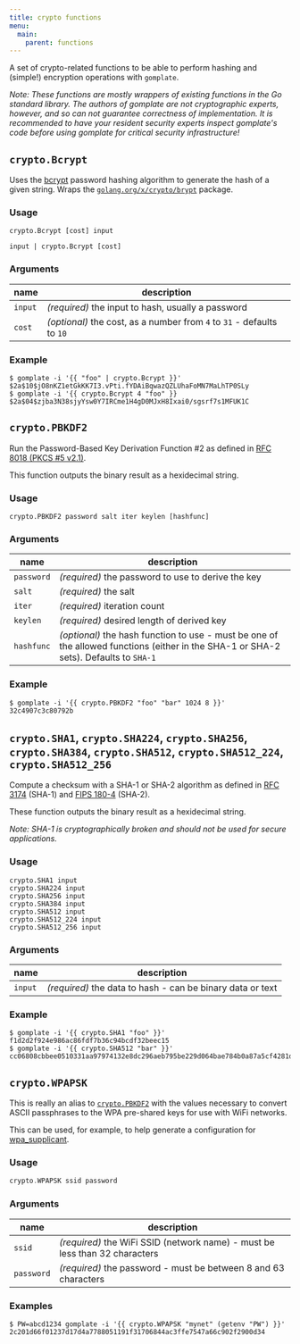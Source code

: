 ```yaml
---
title: crypto functions
menu:
  main:
    parent: functions
---
```


A set of crypto-related functions to be able to perform hashing and (simple!) encryption operations with `gomplate`.

_Note: These functions are mostly wrappers of existing functions in the Go standard library. The authors of gomplate are not cryptographic experts, however, and so can not guarantee correctness of implementation. It is recommended to have your resident security experts inspect gomplate's code before using gomplate for critical security infrastructure!_

## `crypto.Bcrypt`

Uses the [bcrypt](https://en.wikipedia.org/wiki/Bcrypt) password hashing algorithm to generate the hash of a given string. Wraps the [`golang.org/x/crypto/brypt`](https://godoc.org/golang.org/x/crypto/bcrypt) package.

### Usage
```
crypto.Bcrypt [cost] input
```
```
input | crypto.Bcrypt [cost]
```

### Arguments

| name   | description |
|--------|-------|
| `input` | _(required)_ the input to hash, usually a password |
| `cost` | _(optional)_ the cost, as a number from `4` to `31` - defaults to `10` |

### Example

```console
$ gomplate -i '{{ "foo" | crypto.Bcrypt }}'
$2a$10$jO8nKZ1etGkKK7I3.vPti.fYDAiBqwazQZLUhaFoMN7MaLhTP0SLy
$ gomplate -i '{{ crypto.Bcrypt 4 "foo" }}
$2a$04$zjba3N38sjyYsw0Y7IRCme1H4gD0MJxH8Ixai0/sgsrf7s1MFUK1C
```

## `crypto.PBKDF2`

Run the Password-Based Key Derivation Function #2 as defined in
[RFC 8018 (PKCS #5 v2.1)](https://tools.ietf.org/html/rfc8018#section-5.2).

This function outputs the binary result as a hexidecimal string.

### Usage
```
crypto.PBKDF2 password salt iter keylen [hashfunc]
```

### Arguments

| name   | description |
|--------|-------|
| `password` | _(required)_ the password to use to derive the key |
| `salt` | _(required)_ the salt |
| `iter` | _(required)_ iteration count |
| `keylen` | _(required)_ desired length of derived key |
| `hashfunc` | _(optional)_ the hash function to use - must be one of the allowed functions (either in the SHA-1 or SHA-2 sets). Defaults to `SHA-1` |

### Example

```console
$ gomplate -i '{{ crypto.PBKDF2 "foo" "bar" 1024 8 }}'
32c4907c3c80792b
```

## `crypto.SHA1`, `crypto.SHA224`, `crypto.SHA256`, `crypto.SHA384`, `crypto.SHA512`, `crypto.SHA512_224`, `crypto.SHA512_256`

Compute a checksum with a SHA-1 or SHA-2 algorithm as defined in [RFC 3174](https://tools.ietf.org/html/rfc3174) (SHA-1) and [FIPS 180-4](http://nvlpubs.nist.gov/nistpubs/FIPS/NIST.FIPS.180-4.pdf) (SHA-2).

These function outputs the binary result as a hexidecimal string.

_Note: SHA-1 is cryptographically broken and should not be used for secure applications._

### Usage
```
crypto.SHA1 input
crypto.SHA224 input
crypto.SHA256 input
crypto.SHA384 input
crypto.SHA512 input
crypto.SHA512_224 input
crypto.SHA512_256 input
```

### Arguments

| name   | description |
|--------|-------|
| `input` | _(required)_ the data to hash - can be binary data or text |

### Example

```console
$ gomplate -i '{{ crypto.SHA1 "foo" }}'
f1d2d2f924e986ac86fdf7b36c94bcdf32beec15
$ gomplate -i '{{ crypto.SHA512 "bar" }}'
cc06808cbbee0510331aa97974132e8dc296aeb795be229d064bae784b0a87a5cf4281d82e8c99271b75db2148f08a026c1a60ed9cabdb8cac6d24242dac4063
```

## `crypto.WPAPSK`

This is really an alias to [`crypto.PBKDF2`](#crypto.PBKDF2) with the
values necessary to convert ASCII passphrases to the WPA pre-shared keys for use with WiFi networks.

This can be used, for example, to help generate a configuration for [wpa_supplicant](http://w1.fi/wpa_supplicant/).

### Usage
```go
crypto.WPAPSK ssid password
```

### Arguments

| name   | description |
|--------|-------|
| `ssid` | _(required)_ the WiFi SSID (network name) - must be less than 32 characters |
| `password` | _(required)_ the password - must be between 8 and 63 characters |

### Examples

```console
$ PW=abcd1234 gomplate -i '{{ crypto.WPAPSK "mynet" (getenv "PW") }}'
2c201d66f01237d17d4a7788051191f31706844ac3ffe7547a66c902f2900d34
```
